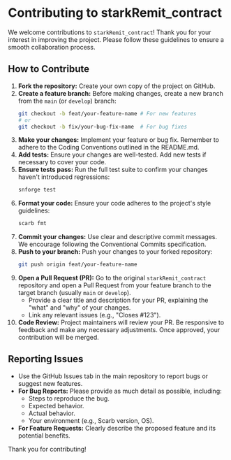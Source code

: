 # Contributing to starkRemit_contract

We welcome contributions to `starkRemit_contract`! Thank you for your interest in improving the project. Please follow these guidelines to ensure a smooth collaboration process.

## How to Contribute

1.  **Fork the repository:** Create your own copy of the project on GitHub.
2.  **Create a feature branch:** Before making changes, create a new branch from the `main` (or `develop`) branch:
    ```bash
    git checkout -b feat/your-feature-name # For new features
    # or
    git checkout -b fix/your-bug-fix-name  # For bug fixes
    ```
3.  **Make your changes:** Implement your feature or bug fix. Remember to adhere to the Coding Conventions outlined in the README.md.
4.  **Add tests:** Ensure your changes are well-tested. Add new tests if necessary to cover your code.
5.  **Ensure tests pass:** Run the full test suite to confirm your changes haven't introduced regressions:
    ```bash
    snforge test
    ```
6.  **Format your code:** Ensure your code adheres to the project's style guidelines:
    ```bash
    scarb fmt
    ```
7.  **Commit your changes:** Use clear and descriptive commit messages. We encourage following the Conventional Commits specification.
8.  **Push to your branch:** Push your changes to your forked repository:
    ```bash
    git push origin feat/your-feature-name
    ```
9.  **Open a Pull Request (PR):** Go to the original `starkRemit_contract` repository and open a Pull Request from your feature branch to the target branch (usually `main` or `develop`).
    *   Provide a clear title and description for your PR, explaining the "what" and "why" of your changes.
    *   Link any relevant issues (e.g., "Closes #123").
10. **Code Review:** Project maintainers will review your PR. Be responsive to feedback and make any necessary adjustments. Once approved, your contribution will be merged.

## Reporting Issues

*   Use the GitHub Issues tab in the main repository to report bugs or suggest new features.
*   **For Bug Reports:** Please provide as much detail as possible, including:
    *   Steps to reproduce the bug.
    *   Expected behavior.
    *   Actual behavior.
    *   Your environment (e.g., Scarb version, OS).
*   **For Feature Requests:** Clearly describe the proposed feature and its potential benefits.

Thank you for contributing!